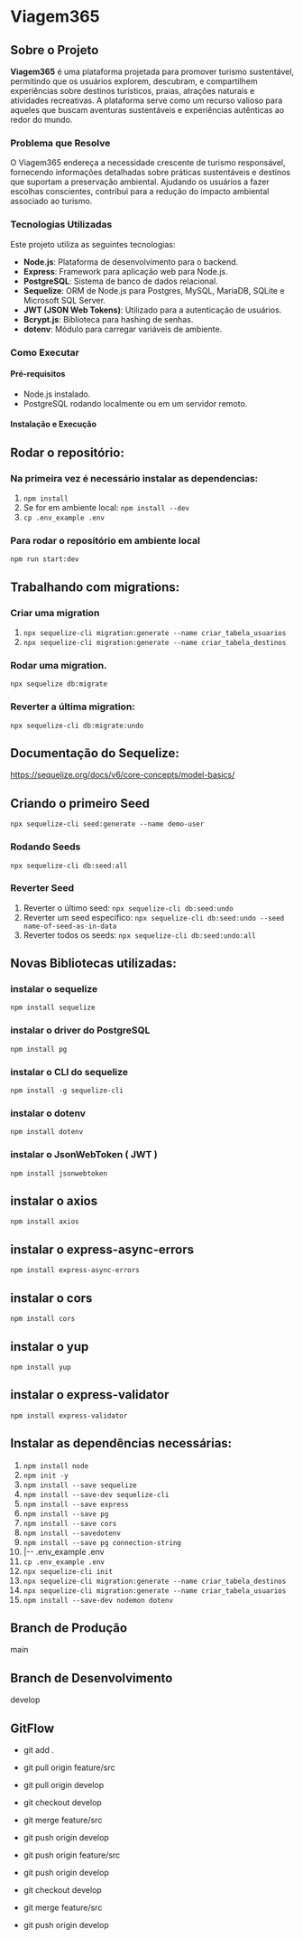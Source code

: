 # Viagem365

## Sobre o Projeto

**Viagem365** é uma plataforma projetada para promover turismo sustentável, permitindo que os usuários explorem, descubram, e compartilhem experiências sobre destinos turísticos, praias, atrações naturais e atividades recreativas. A plataforma serve como um recurso valioso para aqueles que buscam aventuras sustentáveis e experiências autênticas ao redor do mundo.

### Problema que Resolve

O Viagem365 endereça a necessidade crescente de turismo responsável, fornecendo informações detalhadas sobre práticas sustentáveis e destinos que suportam a preservação ambiental. Ajudando os usuários a fazer escolhas conscientes, contribui para a redução do impacto ambiental associado ao turismo.

### Tecnologias Utilizadas

Este projeto utiliza as seguintes tecnologias:

- **Node.js**: Plataforma de desenvolvimento para o backend.
- **Express**: Framework para aplicação web para Node.js.
- **PostgreSQL**: Sistema de banco de dados relacional.
- **Sequelize**: ORM de Node.js para Postgres, MySQL, MariaDB, SQLite e Microsoft SQL Server.
- **JWT (JSON Web Tokens)**: Utilizado para a autenticação de usuários.
- **Bcrypt.js**: Biblioteca para hashing de senhas.
- **dotenv**: Módulo para carregar variáveis de ambiente.

### Como Executar

#### Pré-requisitos

- Node.js instalado.
- PostgreSQL rodando localmente ou em um servidor remoto.

#### Instalação e Execução

## Rodar o repositório:

### Na primeira vez é necessário instalar as dependencias:

1. `npm install`
2. Se for em ambiente local: `npm install --dev`
3. `cp .env_example .env`

### Para rodar o repositório em ambiente local

`npm run start:dev`

## Trabalhando com migrations:

### Criar uma migration

1. `npx sequelize-cli migration:generate --name criar_tabela_usuarios`
2. `npx sequelize-cli migration:generate --name criar_tabela_destinos`

### Rodar uma migration.

`npx sequelize db:migrate`

### Reverter a última migration:

`npx sequelize-cli db:migrate:undo`

## Documentação do Sequelize:

https://sequelize.org/docs/v6/core-concepts/model-basics/

## Criando o primeiro Seed

`npx sequelize-cli seed:generate --name demo-user`

### Rodando Seeds

`npx sequelize-cli db:seed:all`

### Reverter Seed

1. Reverter o último seed: `npx sequelize-cli db:seed:undo`
2. Reverter um seed específico: `npx sequelize-cli db:seed:undo --seed name-of-seed-as-in-data`
3. Reverter todos os seeds: `npx sequelize-cli db:seed:undo:all`

## Novas Bibliotecas utilizadas:

### instalar o sequelize

`npm install sequelize`

### instalar o driver do PostgreSQL

`npm install pg`

### instalar o CLI do sequelize

`npm install -g sequelize-cli`

### instalar o dotenv

`npm install dotenv`

### instalar o JsonWebToken ( JWT )

`npm install jsonwebtoken`

## instalar o axios

`npm install axios`

## instalar o express-async-errors

`npm install express-async-errors`

## instalar o cors

`npm install cors`

## instalar o yup

`npm install yup`

## instalar o express-validator

`npm install express-validator`

## Instalar as dependências necessárias:

1. `npm install node`
2. `npm init -y`
3. `npm install --save sequelize`
4. `npm install --save-dev sequelize-cli`
5. `npm install --save express`
6. `npm install --save pg`
7. `npm install --save cors`
8. `npm install --savedotenv`
9. `npm install --save pg connection-string`
10. |-- .env_example .env
11. `cp .env_example .env`
12. `npx sequelize-cli init`
13. `npx sequelize-cli migration:generate --name criar_tabela_destinos`
14. `npx sequelize-cli migration:generate --name criar_tabela_usuarios`
15. `npm install --save-dev nodemon dotenv`

## Branch de Produção

main

## Branch de Desenvolvimento

develop

## GitFlow

- git add .
- git pull origin feature/src
- git pull origin develop
- git checkout develop
- git merge feature/src
- git push origin develop
- git push origin feature/src
- git push origin develop

- git checkout develop
- git merge feature/src
- git push origin develop
